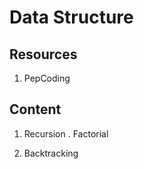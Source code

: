 # Data Structure

## Resources
1. PepCoding

## Content
1. Recursion
   . Factorial
	
2. Backtracking
